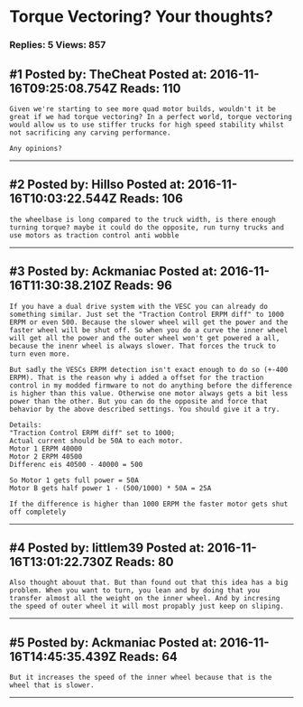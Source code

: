 # Torque Vectoring? Your thoughts?

### Replies: 5 Views: 857

## \#1 Posted by: TheCheat Posted at: 2016-11-16T09:25:08.754Z Reads: 110

```
Given we're starting to see more quad motor builds, wouldn't it be great if we had torque vectoring? In a perfect world, torque vectoring would allow us to use stiffer trucks for high speed stability whilst not sacrificing any carving performance.

Any opinions?
```

---
## \#2 Posted by: Hillso Posted at: 2016-11-16T10:03:22.544Z Reads: 106

```
the wheelbase is long compared to the truck width, is there enough turning torque? maybe it could do the opposite, run turny trucks and use motors as traction control anti wobble
```

---
## \#3 Posted by: Ackmaniac Posted at: 2016-11-16T11:30:38.210Z Reads: 96

```
If you have a dual drive system with the VESC you can already do something similar. Just set the "Traction Control ERPM diff" to 1000 ERPM or even 500. Because the slower wheel will get the power and the faster wheel will be shut off. So when you do a curve the inner wheel will get all the power and the outer wheel won't get powered a all, because the inenr wheel is always slower. That forces the truck to turn even more.

But sadly the VESCs ERPM detection isn't exact enough to do so (+-400 ERPM). That is the reason why i added a offset for the traction control in my modded firmware to not do anything before the difference is higher than this value. Otherwise one motor always gets a bit less power than the other. But you can do the opposite and force that behavior by the above described settings. You should give it a try.

Details:
"Traction Control ERPM diff" set to 1000;
Actual current should be 50A to each motor.
Motor 1 ERPM 40000 
Motor 2 ERPM 40500 
Differenc eis 40500 - 40000 = 500

So Motor 1 gets full power = 50A
Motor B gets half power 1 - (500/1000) * 50A = 25A

If the difference is higher than 1000 ERPM the faster motor gets shut off completely
```

---
## \#4 Posted by: littlem39 Posted at: 2016-11-16T13:01:22.730Z Reads: 80

```
Also thought abouut that. But than found out that this idea has a big problem. When you want to turn, you lean and by doing that you transfer almost all the weight on the inner wheel. And by incresing the speed of outer wheel it will most propably just keep on sliping.
```

---
## \#5 Posted by: Ackmaniac Posted at: 2016-11-16T14:45:35.439Z Reads: 64

```
But it increases the speed of the inner wheel because that is the wheel that is slower.
```

---
